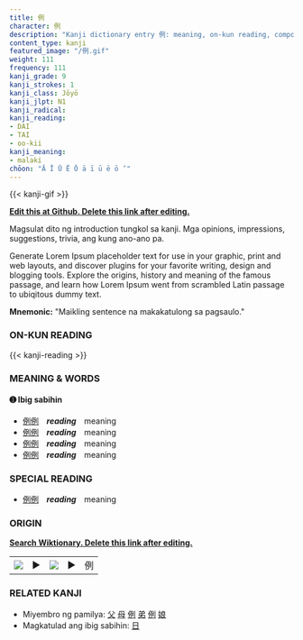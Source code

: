 ```yaml
---
title: 例
character: 例
description: "Kanji dictionary entry 例: meaning, on-kun reading, compounds, origin, related kanji"
content_type: kanji
featured_image: "/例.gif"
weight: 111
frequency: 111
kanji_grade: 9
kanji_strokes: 1
kanji_class: Jōyō
kanji_jlpt: N1
kanji_radical: 
kanji_reading: 
- DAI
- TAI
- oo-kii
kanji_meaning:
- malaki
chōon: "Ā Ī Ū Ē Ō ā ī ū ē ō ’"
---
```

[//]: # (Don't edit the line below. Kanji animated GIF code is automatically generated.)
{{< kanji-gif >}}

[//]: # (Edit below this line.)

**[Edit this at Github. Delete this link after editing.](https://github.com/tim0g/tim/tree/main/content/kanji/例/index.md)**

Magsulat dito ng introduction tungkol sa kanji. Mga opinions, impressions, suggestions, trivia, ang kung ano-ano pa.

Generate Lorem Ipsum placeholder text for use in your graphic, print and web layouts, and discover plugins for your favorite writing, design and blogging tools. Explore the origins, history and meaning of the famous passage, and learn how Lorem Ipsum went from scrambled Latin passage to ubiqitous dummy text.
 
**Mnemonic:** "Maikling sentence na makakatulong sa pagsaulo."

### ON-KUN READING

[//]: # (Don't edit the line below. ON-KUN READING code is automatically generated.)
{{< kanji-reading >}}

### MEANING & WORDS

#### ➊ **Ibig sabihin**
  - [例](../例)[例](../例)　***reading***　meaning
  - [例](../例)[例](../例)　***reading***　meaning
  - [例](../例)[例](../例)　***reading***　meaning
  - [例](../例)[例](../例)　***reading***　meaning

### SPECIAL READING
  - [例](../例)[例](../例)　***reading***　meaning

### ORIGIN

**[Search Wiktionary. Delete this link after editing.](https://wiktionary.org/wiki/例)**
<table class="kanji-table"><tr><td>
<img src="60px-例-bronze.svg.png">
</td><td>▶</td><td>
<img src="60px-例-oracle.svg.png">
</td><td>▶</td>
<td class="kanji-origin">例</td>
</tr></table>

### RELATED KANJI
- Miyembro ng pamilya: [父](../父) [母](../母) [例](../例) [弟](../弟) [例](../例) [娘](../娘)
- Magkatulad ang ibig sabihin: [日](../日)
